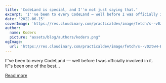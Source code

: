 ```yaml
---
title: 'CodeLand is special, and I''m not just saying that.'
excerpt: 'I''ve been to every CodeLand — well before I was officially involved in it. It''s been one of the best...'
date: '2022-06-15'
coverImage: 'https://res.cloudinary.com/practicaldev/image/fetch/s--v0ztwH-E--/c_imagga_scale,f_auto,fl_progressive,h_420,q_auto,w_1000/https://dev-to-uploads.s3.amazonaws.com/uploads/articles/6bkiyz7lvdbrp2nr4plo.png'
author:
  name: Koders
  picture: "assets/blog/authors/koders.png"
ogImage:
  url: 'https://res.cloudinary.com/practicaldev/image/fetch/s--v0ztwH-E--/c_imagga_scale,f_auto,fl_progressive,h_420,q_auto,w_1000/https://dev-to-uploads.s3.amazonaws.com/uploads/articles/6bkiyz7lvdbrp2nr4plo.png'
---
```


I''ve been to every CodeLand — well before I was officially involved in it. It''s been one of the best...

[Read more](https://dev.to/codenewbieteam/codeland-is-special-and-im-not-just-saying-that-4hka)

